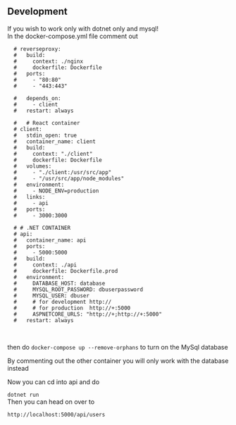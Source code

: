 ## Development

If you wish to work only with dotnet only and mysql!<br/>
In the docker-compose.yml file comment out

```# # Nginx container
  # reverseproxy:
  #   build:
  #     context: ./nginx
  #     dockerfile: Dockerfile
  #   ports:
  #     - "80:80"
  #     - "443:443"

  #   depends_on:
  #     - client
  #   restart: always

  #   # React container
  # client:
  #   stdin_open: true
  #   container_name: client
  #   build:
  #     context: "./client"
  #     dockerfile: Dockerfile
  #   volumes:
  #     - "./client:/usr/src/app"
  #     - "/usr/src/app/node_modules"
  #   environment:
  #     - NODE_ENV=production
  #   links:
  #     - api
  #   ports:
  #     - 3000:3000

  # # .NET CONTAINER
  # api:
  #   container_name: api
  #   ports:
  #     - 5000:5000
  #   build:
  #     context: ./api
  #     dockerfile: Dockerfile.prod
  #   environment:
  #     DATABASE_HOST: database
  #     MYSQL_ROOT_PASSWORD: dbuserpassword
  #     MYSQL_USER: dbuser
  #     # for development http://
  #     # for production  http://+:5000
  #     ASPNETCORE_URLS: "http://+;http://+:5000"
  #   restart: always
```

<br/>

then do `docker-compose up --remove-orphans` to turn on the MySql database

By commenting out the other container you will only work with the database instead<br/>

Now you can cd into api and do <br/>

`dotnet run `
<br/>
Then you can head on over to

`http://localhost:5000/api/users`
